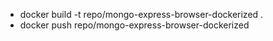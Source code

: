 - docker build -t repo/mongo-express-browser-dockerized .
- docker push repo/mongo-express-browser-dockerized
